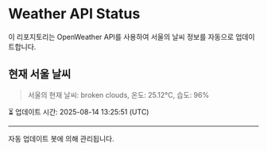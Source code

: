 
# Weather API Status

이 리포지토리는 OpenWeather API를 사용하여 서울의 날씨 정보를 자동으로 업데이트합니다.

## 현재 서울 날씨
> 서울의 현재 날씨: broken clouds, 온도: 25.12°C, 습도: 96%

⏳ 업데이트 시간: 2025-08-14 13:25:51 (UTC)

---
자동 업데이트 봇에 의해 관리됩니다.

